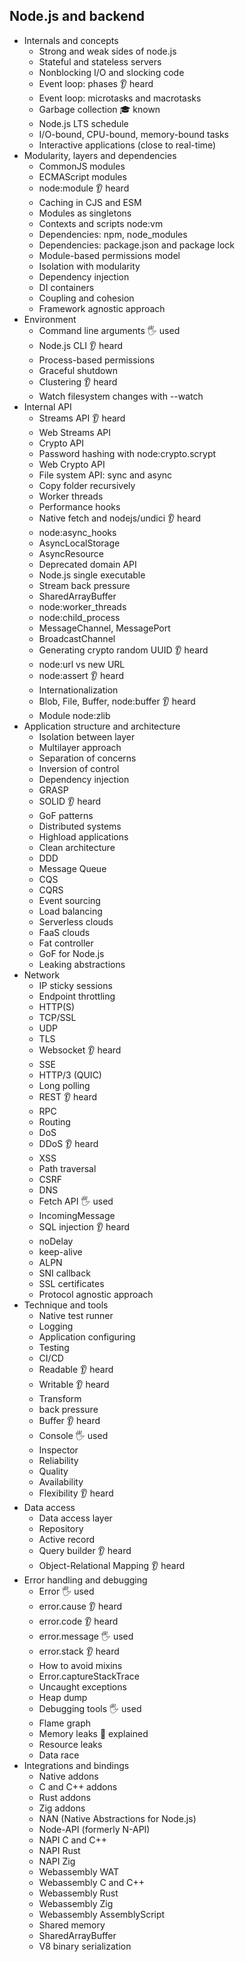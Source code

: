 ## Node.js and backend

- Internals and concepts
  - Strong and weak sides of node.js
  - Stateful and stateless servers
  - Nonblocking I/O and slocking code
  - Event loop: phases 👂 heard
  - Event loop: microtasks and macrotasks
  - Garbage collection 🎓 known
  - Node.js LTS schedule
  - I/O-bound, CPU-bound, memory-bound tasks
  - Interactive applications (close to real-time)
- Modularity, layers and dependencies
  - CommonJS modules
  - ECMAScript modules
  - node:module 👂 heard
  - Caching in CJS and ESM
  - Modules as singletons
  - Contexts and scripts node:vm
  - Dependencies: npm, node_modules
  - Dependencies: package.json and package lock
  - Module-based permissions model
  - Isolation with modularity
  - Dependency injection
  - DI containers
  - Coupling and cohesion
  - Framework agnostic approach
- Environment
  - Command line arguments  🖐️ used
  - Node.js CLI 👂 heard
  - Process-based permissions
  - Graceful shutdown
  - Clustering 👂 heard
  - Watch filesystem changes with --watch
- Internal API
  - Streams API 👂 heard
  - Web Streams API
  - Crypto API
  - Password hashing with node:crypto.scrypt
  - Web Crypto API
  - File system API: sync and async
  - Copy folder recursively
  - Worker threads
  - Performance hooks
  - Native fetch and nodejs/undici 👂 heard
  - node:async_hooks
  - AsyncLocalStorage
  - AsyncResource
  - Deprecated domain API
  - Node.js single executable
  - Stream back pressure
  - SharedArrayBuffer
  - node:worker_threads
  - node:child_process
  - MessageChannel, MessagePort
  - BroadcastChannel
  - Generating crypto random UUID 👂 heard
  - node:url vs new URL
  - node:assert 👂 heard
  - Internationalization
  - Blob, File, Buffer, node:buffer 👂 heard
  - Module node:zlib
- Application structure and architecture
  - Isolation between layer
  - Multilayer approach
  - Separation of concerns
  - Inversion of control
  - Dependency injection
  - GRASP
  - SOLID 👂 heard
  - GoF patterns
  - Distributed systems
  - Highload applications
  - Clean architecture
  - DDD
  - Message Queue
  - CQS
  - CQRS
  - Event sourcing
  - Load balancing
  - Serverless clouds
  - FaaS clouds
  - Fat controller
  - GoF for Node.js
  - Leaking abstractions
- Network
  - IP sticky sessions
  - Endpoint throttling
  - HTTP(S)
  - TCP/SSL
  - UDP
  - TLS
  - Websocket 👂 heard
  - SSE
  - HTTP/3 (QUIC)
  - Long polling
  - REST 👂 heard
  - RPC
  - Routing
  - DoS
  - DDoS 👂 heard
  - XSS
  - Path traversal
  - CSRF
  - DNS
  - Fetch API 🖐️ used
  - IncomingMessage
  - SQL injection 👂 heard
  - noDelay
  - keep-alive
  - ALPN
  - SNI callback
  - SSL certificates
  - Protocol agnostic approach
- Technique and tools
  - Native test runner
  - Logging
  - Application configuring
  - Testing
  - CI/CD
  - Readable 👂 heard
  - Writable 👂 heard
  - Transform
  - back pressure
  - Buffer 👂 heard
  - Console 🖐️ used
  - Inspector
  - Reliability
  - Quality
  - Availability
  - Flexibility 👂 heard
- Data access
  - Data access layer
  - Repository
  - Active record
  - Query builder 👂 heard
  - Object-Relational Mapping 👂 heard
- Error handling and debugging
  - Error 🖐️ used
  - error.cause 👂 heard
  - error.code 👂 heard
  - error.message 🖐️ used
  - error.stack 👂 heard
  - How to avoid mixins
  - Error.captureStackTrace
  - Uncaught exceptions
  - Heap dump
  - Debugging tools 🖐️ used
  - Flame graph
  - Memory leaks 🙋 explained
  - Resource leaks
  - Data race
- Integrations and bindings
  - Native addons
  - C and C++ addons
  - Rust addons
  - Zig addons
  - NAN (Native Abstractions for Node.js)
  - Node-API (formerly N-API)
  - NAPI C and C++
  - NAPI Rust
  - NAPI Zig
  - Webassembly WAT
  - Webassembly C and C++
  - Webassembly Rust
  - Webassembly Zig
  - Webassembly AssemblyScript
  - Shared memory
  - SharedArrayBuffer
  - V8 binary serialization
